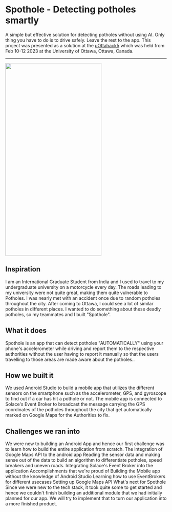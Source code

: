 # Spothole - Detecting potholes smartly 

A simple but effective solution for detecting potholes without using AI. Only thing you have to do is to drive safely. Leave the rest to the app. This project was presented as a solution at the [uOttahack5](https://2023.uottahack.ca/) which was held from Feb 10-12 2023 at the University of Ottawa, Ottawa, Canada.

---

<img src="https://user-images.githubusercontent.com/49532169/219234216-072e0434-9ffa-4c1c-8680-6219efc74c79.png" width="300" height="600" align="center">



## Inspiration
I am an International Graduate Student from India and I used to travel to my undergraduate university on a motorcycle every day. The roads leading to my university were not quite great, making them quite vulnerable to Potholes. I was nearly met with an accident once due to random potholes throughout the city. After coming to Ottawa, I could see a lot of similar potholes in different places. I wanted to do something about these deadly potholes, so my teammates and I built "Spothole".

## What it does
Spothole is an app that can detect potholes "AUTOMATICALLY" using your phone's accelerometer while driving and report them to the respective authorities without the user having to report it manually so that the users travelling to those areas are made aware about the potholes..

## How we built it
We used Android Studio to build a mobile app that utilizes the different sensors on the smartphone such as the accelerometer, GPS, and gyroscope to find out if a car has hit a pothole or not. The mobile app is connected to Solace's Event Broker to broadcast the message carrying the GPS coordinates of the potholes throughout the city that get automatically marked on Google Maps for the Authorities to fix.

## Challenges we ran into
We were new to building an Android App and hence our first challenge was to learn how to build the entire application from scratch.
The integration of Google Maps API to the android app
Reading the sensor data and making sense out of the data to build an algorithm to differentiate potholes, speed breakers and uneven roads.
Integrating Solace's Event Broker into the application
Accomplishments that we're proud of
Building the Mobile app without the knowledge of Android Studio
Learning how to use EventBrokers for different usecases
Setting up Google Maps API
What's next for Spothole
Since we were new to the tech stack, it took quite some to get started and hence we couldn't finish building an additional module that we had initially planned for our app. We will try to implement that to turn our application into a more finished product.
